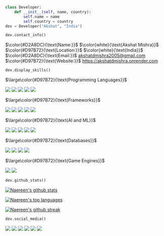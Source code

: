 ```python
class Developer: 
	def __init__(self, name, country):
		self.name = name
		self.country = country
dev = Developer("Akshat", "India")
```
```python
dev.contact_info()
```

$\color{#D2A8DC}{\text{Name:}}$ $\color{white}{\text{Akshat Mishra}}$ <br>
$\color{#D97B72}{\text{Location:}}$ $\color{white}{\text{India}}$ <br>
$\color{#D2A8DC}{\text{Email:}}$ akshatdmishra2005@gmail.com <br>
$\color{#D97B72}{\text{Website:}}$ https://akshatdmishra.onrender.com

```python 
dev.display_skills()
```
$\large\color{#D97B72}{\text{Programming Languages}}$

<img src="https://img.shields.io/badge/Python-6A4C9C?style=for-the-badge">  <img src="https://img.shields.io/badge/JavaScript-306998?style=for-the-badge">  <img src="https://img.shields.io/badge/C++-6A4C9C?style=for-the-badge">  <img src="https://img.shields.io/badge/C-306998?style=for-the-badge">  <img src="https://img.shields.io/badge/TypeScript-6A4C9C?style=for-the-badge">

$\large\color{#D97B72}{\text{Frameworks}}$

<img src="https://img.shields.io/badge/React-6A4C9C?style=for-the-badge">  <img src="https://img.shields.io/badge/Flask-306998?style=for-the-badge">  <img src="https://img.shields.io/badge/Express-6A4C9C?style=for-the-badge">  <img src="https://img.shields.io/badge/Django-306998?style=for-the-badge">  <img src="https://img.shields.io/badge/Next-6A4C9C?style=for-the-badge">

$\large\color{#D97B72}{\text{AI and ML}}$

<img src="https://img.shields.io/badge/PyTorch-6A4C9C?style=for-the-badge">  <img src="https://img.shields.io/badge/Tensorflow-306998?style=for-the-badge">  <img src="https://img.shields.io/badge/OpenCV-6A4C9C?style=for-the-badge">  <img src="https://img.shields.io/badge/Scikit--Learn-306998?style=for-the-badge">  <img src="https://img.shields.io/badge/HuggingFace-6A4C9C?style=for-the-badge">

$\large\color{#D97B72}{\text{Databases}}$

<img src="https://img.shields.io/badge/PostgreSQL-6A4C9C?style=for-the-badge">  <img src="https://img.shields.io/badge/MongoDB-306998?style=for-the-badge">  <img src="https://img.shields.io/badge/mySQL-6A4C9C?style=for-the-badge">  <img src="https://img.shields.io/badge/Redis-306998?style=for-the-badge"> 

$\large\color{#D97B72}{\text{Game Engines}}$

<img src="https://img.shields.io/badge/Unreal-6A4C9C?style=for-the-badge">  <img src="https://img.shields.io/badge/Unity-306998?style=for-the-badge">


```python
dev.github_stats()
```
[![Naereen's github stats](https://github-readme-stats.vercel.app/api?username=Adm-2005&theme=blue-green)](https://github.com/anuraghazra/github-readme-stats)

[![Naereen's top languages](https://github-readme-stats.vercel.app/api/top-langs/?username=Adm-2005&theme=blue-green)](https://github.com/anuraghazra/github-readme-stats)

[![Naereen's github streak](https://github-readme-streak-stats.herokuapp.com/?user=Adm-2005&theme=blue-green)](https://github.com/DenverCoder1/github-readme-streak-stats)

```python
dev.social_media()
```
<a href="https://www.linkedin.com/in/akshat--mishra"><img src="https://img.shields.io/badge/LinkedIn-0077B5?style=for-the-badge&logo=linkedin&logoColor=white"></a>  <a href="https://twitter.com/imAkshatMishra"><img src="https://img.shields.io/badge/Twitter-1DA1F2?style=for-the-badge&logo=twitter&logoColor=white"></a>  <a href="https://www.quora.com/profile/Akshat-Mishra-657"><img src="https://img.shields.io/badge/Quora-%23B92B27.svg?&style=for-the-badge&logo=Quora&logoColor=white"></a>  <a href="https://www.kaggle.com/imakshatmishra"><img src="https://img.shields.io/badge/Kaggle-20BEFF?style=for-the-badge&logo=Kaggle&logoColor=white"></a>  <a href="https://leetcode.com/u/_Akshat2005_/"><img src="https://img.shields.io/badge/-LeetCode-FFA116?style=for-the-badge&logo=LeetCode&logoColor=black"></a>  <a href="https://www.hackerearth.com/@akshatdmishra2005/"><img src="https://img.shields.io/badge/HackerEarth-%232C3454.svg?&style=for-the-badge&logo=HackerEarth&logoColor=Blue"></a>  
